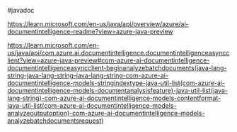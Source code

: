 #javadoc 

https://learn.microsoft.com/en-us/java/api/overview/azure/ai-documentintelligence-readme?view=azure-java-preview

https://learn.microsoft.com/en-us/java/api/com.azure.ai.documentintelligence.documentintelligenceasyncclient?view=azure-java-preview#com-azure-ai-documentintelligence-documentintelligenceasyncclient-beginanalyzebatchdocuments(java-lang-string-java-lang-string-java-lang-string-com-azure-ai-documentintelligence-models-stringindextype-java-util-list(com-azure-ai-documentintelligence-models-documentanalysisfeature)-java-util-list(java-lang-string)-com-azure-ai-documentintelligence-models-contentformat-java-util-list(com-azure-ai-documentintelligence-models-analyzeoutputoption)-com-azure-ai-documentintelligence-models-analyzebatchdocumentsrequest)

